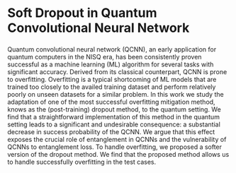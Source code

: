 # Soft Dropout in Quantum Convolutional Neural Network

### 
Quantum convolutional neural network (QCNN), an early application for quantum computers in
the NISQ era, has been consistently proven successful as a machine learning (ML) algorithm for
several tasks with significant accuracy. Derived from its classical counterpart, QCNN is prone to
overfitting. Overfitting is a typical shortcoming of ML models that are trained too closely to the
availed training dataset and perform relatively poorly on unseen datasets for a similar problem.
In this work we study the adaptation of one of the most successful overfitting mitigation method,
knows as the (post-training) dropout method, to the quantum setting. We find that a straightforward
implementation of this method in the quantum setting leads to a significant and undesirable
consequence: a substantial decrease in success probability of the QCNN. We argue that this effect
exposes the crucial role of entanglement in QCNNs and the vulnerability of QCNNs to entanglement
loss. To handle overfitting, we proposed a softer version of the dropout method. We find that the
proposed method allows us to handle successfully overfitting in the test cases.
